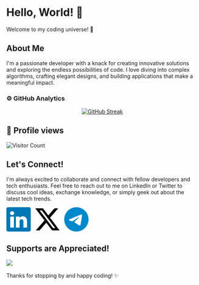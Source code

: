 <!---
fismoilov20/fismoilov20 is a ✨ special ✨ repository because its `README.md` (this file) appears on your GitHub profile.
You can click the Preview link to take a look at your changes.
--->
# Hello, World! 👋

Welcome to my coding universe! 🚀

## About Me

I'm a passionate developer with a knack for creating innovative solutions and exploring the endless possibilities of code. I love diving into complex algorithms, crafting elegant designs, and building applications that make a meaningful impact.

### ⚙️ GitHub Analytics

<p align="center">
<a href="https://github.com/ifirdavs">
  <!-- <img src="https://github-readme-stats-eight-theta.vercel.app/api?username=ifirdavs&show_icons=true&theme=terafox&include_all_commits=true&count_private=true"/>
  <img src="https://github-readme-stats-eight-theta.vercel.app/api/top-langs/?username=ifirdavs&layout=compact&langs_count=8&theme=terafox"/> -->
  <img src="https://github-readme-streak-stats.herokuapp.com?user=ifirdavs&theme=terafox" alt="GitHub Streak"/>
</a>
</p>
<!-- [![GitHub Streak](https://github-readme-streak-stats.herokuapp.com?user=ifirdavs&theme=terafox)](https://git.io/streak-stats) -->


## 👀 Profile views

![Visitor Count](https://profile-counter.glitch.me/{ifirdavs}/count.svg) 
<!-- <p align="center"><img align="center" src="https://github-readme-streak-stats.herokuapp.com/?user=ifirdavs" alt="ifirdavs" /></p> -->

## Let's Connect!

I'm always excited to collaborate and connect with fellow developers and tech enthusiasts. Feel free to reach out to me on LinkedIn or Twitter to discuss cool ideas, exchange knowledge, or simply geek out about the latest tech trends.

[![LinkedIn](https://raw.githubusercontent.com/CLorant/readme-social-icons/main/large/filled/linkedin.svg)](https://www.linkedin.com/in/firdavsbek-ismoilov) &nbsp;
[![X](https://raw.githubusercontent.com/CLorant/readme-social-icons/main/large/colored/quora.svg)](https://x.com/firdavsonx) &nbsp;
[![Telegram](https://raw.githubusercontent.com/CLorant/readme-social-icons/main/large/filled/telegram.svg)](https://t.me/firdavsbekismoilov)

## Supports are Appreciated!
<a href="https://www.buymeacoffee.com/firdavsbek" target="_blank"><img src="https://img.buymeacoffee.com/button-api/?text=Coffee&emoji=&slug=firdavsbek&button_colour=FFDD00&font_colour=000000&font_family=Cookie&outline_colour=000000&coffee_colour=ffffff" /></a>

Thanks for stopping by and happy coding! ✨
